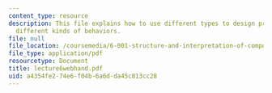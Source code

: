 ```yaml
---
content_type: resource
description: This file explains how to use different types to design procedures with
  different kinds of behaviors.
file: null
file_location: /coursemedia/6-001-structure-and-interpretation-of-computer-programs-spring-2005/a4354fe274e6f04b6a6dda45c813cc28_lecture6webhand.pdf
file_type: application/pdf
resourcetype: Document
title: lecture6webhand.pdf
uid: a4354fe2-74e6-f04b-6a6d-da45c813cc28
---
```

